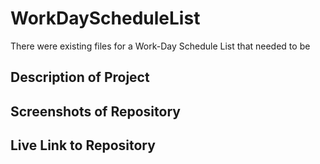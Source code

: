 # WorkDayScheduleList
There were existing files for a Work-Day Schedule List that needed to be 

##  Description of Project


##  Screenshots of Repository


## Live Link to Repository

